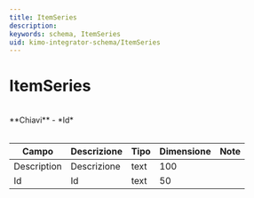 ```yaml
---
title: ItemSeries
description:
keywords: schema, ItemSeries
uid: kimo-integrator-schema/ItemSeries
---
```


# ItemSeries

<br>
**Chiavi**
- *Id*
<br><br>

| Campo | Descrizione | Tipo | Dimensione | Note |
| --- | --- | --- | --- | --- |
| Description | Descrizione | text | 100 |  |
| Id | Id | text | 50 |  |

